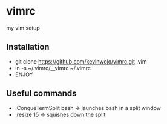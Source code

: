 # vimrc
my vim setup

## Installation
 - git clone <https://github.com/kevinwojo/vimrc.git> .vim
 - ln -s ~/.vimrc/__vimrc ~/.vimrc
 - ENJOY

## Useful commands
 * :ConqueTermSplit bash -> launches bash in a split window
 * :resize 15 -> squishes down the split
 
